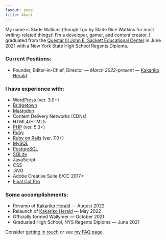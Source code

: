 ```yaml
---
layout: page
title: About
---
```


My name is Slade Watkins (though I go by Slade Rice Watkins for most writing-related things)! I'm a developer, gamer, and content creator. I graduated from the [Questar III John E. Sackett Educational Center](https://www.questar.org/locations/john-e-sackett-educational-center/) in June 2021 with a New York State High School Regents Diploma.

### Current Positions:

- Founder, Editor-in-Chief, Director — *March 2022-present* — [Kakariko Herald](https://www.kakarikoherald.com)

### I have experience with:

- [WordPress](https://wordpress.org) (ver. 3.0+)
- [Bridgetown](https://www.bridgetownrb.com)
- [Mastodon](https://joinmastodon.org)
- Content Delivery Networks (CDNs)
- HTML4/HTML5
- [PHP](https://www.php.net) (ver. 5.3+)
- [Ruby](https://ruby-lang.org)
- [Ruby on Rails](https://rubyonrails.org) (ver. 7.0+)
- [MySQL](https://www.mysql.com/)
- [PostgreSQL](https://www.postgresql.org/)
- [SQLite](https://www.sqlite.org/index.html)
- JavaScript
- CSS
- .SVG
- Adobe Creative Suite 6/CC 2017+
- [Final Cut Pro](https://www.apple.com/final-cut-pro/)

### Some accomplishments:

- Revamp of [Kakariko Herald](https://www.kakarikoherald.com) — August 2022
- Relaunch of [Kakariko Herald](https://www.kakarikoherald.com) — May 2022
- Officially formed Wallymer — October 2021
- Graduated High School, NYS Regents Diploma — June 2021

Consider [getting in touch](/contact/) or see [my FAQ page](/faq/).